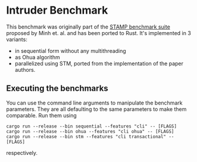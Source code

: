 # Intruder Benchmark

This benchmark was originally part of the [STAMP benchmark suite](https://doi.org/10.1109/IISWC.2008.4636089) proposed by Minh et. al. and has been ported to Rust.
It's implemented in 3 variants:

- in sequential form without any multithreading
- as Ohua algorithm
- parallelized using STM, ported from the implementation of the paper authors.

## Executing the benchmarks

You can use the command line arguments to manipulate the benchmark parameters. They are all defaulting to the same parameters to make them comparable.
Run them using

```
cargo run --release --bin sequential --features "cli" -- [FLAGS]
cargo run --release --bin ohua --features "cli ohua" -- [FLAGS]
cargo run --release --bin stm --features "cli transactional" -- [FLAGS]
```

respectively.
